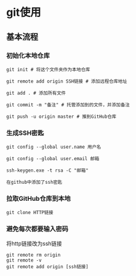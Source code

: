 # git使用

## 基本流程

### 初始化本地仓库

```
git init # 将这个文件夹作为本地仓库

git remote add origin SSH链接 # 添加远程仓库地址

git add . # 添加所有文件

git commit -m "备注" # 托管添加到的文件，并添加备注

git push -u origin master # 推到GitHub仓库
```

### 生成SSH密匙

```
git config --global user.name 用户名

git config --global user.email 邮箱

ssh-keygen.exe -t rsa -C "邮箱"

在github中添加了ssh密匙
```

### 拉取GitHub仓库到本地

```
git clone HTTP链接
```

### 避免每次都要输入密码

将http链接改为ssh链接

```
git remote rm origin
git remote -v
git remote add origin [ssh链接]
```

